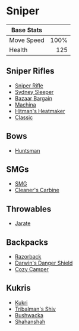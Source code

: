# Sniper

| Base Stats |      |
|------------|-----:|
| Move Speed | 100% |
| Health     |  125 |

## Sniper Rifles
* [Sniper Rifle](items/sniper-rifle.md)
* [Sydney Sleeper](items/sydney-sleeper.md)
* [Bazaar Bargain](items/bazaar-bargain.md)
* [Machina](items/machina.md)
* [Hitman's Heatmaker](items/hitmans-heatmaker.md)
* [Classic](items/classic.md)

## Bows
* [Huntsman](items/huntsman.md)

## SMGs
* [SMG](items/smg.md)
* [Cleaner's Carbine](items/cleaners-carbine.md)

## Throwables
* [Jarate](items/jarate.md)

## Backpacks
* [Razorback](items/razorback.md)
* [Darwin's Danger Shield](items/darwins-danger-shield.md)
* [Cozy Camper](items/cozy-camper.md)

## Kukris
* [Kukri](items/kukri.md)
* [Tribalman's Shiv](items/tribalmans-shiv.md)
* [Bushwacka](items/bushwacka.md)
* [Shahanshah](items/shahanshah.md)
